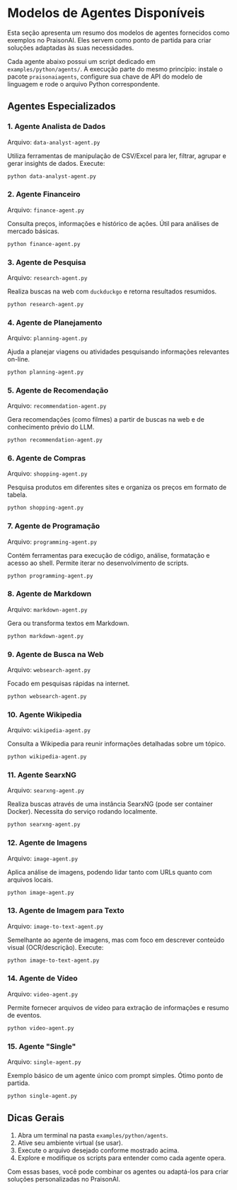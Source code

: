 # Modelos de Agentes Disponíveis

Esta seção apresenta um resumo dos modelos de agentes fornecidos como exemplos no PraisonAI. Eles servem como ponto de partida para criar soluções adaptadas às suas necessidades.

Cada agente abaixo possui um script dedicado em `examples/python/agents/`. A execução parte do mesmo princípio: instale o pacote `praisonaiagents`, configure sua chave de API do modelo de linguagem e rode o arquivo Python correspondente.

## Agentes Especializados

### 1. Agente Analista de Dados
Arquivo: `data-analyst-agent.py`

Utiliza ferramentas de manipulação de CSV/Excel para ler, filtrar, agrupar e gerar insights de dados.
Execute:
```bash
python data-analyst-agent.py
```

### 2. Agente Financeiro
Arquivo: `finance-agent.py`

Consulta preços, informações e histórico de ações. Útil para análises de mercado básicas.
```bash
python finance-agent.py
```

### 3. Agente de Pesquisa
Arquivo: `research-agent.py`

Realiza buscas na web com `duckduckgo` e retorna resultados resumidos.
```bash
python research-agent.py
```

### 4. Agente de Planejamento
Arquivo: `planning-agent.py`

Ajuda a planejar viagens ou atividades pesquisando informações relevantes on-line.
```bash
python planning-agent.py
```

### 5. Agente de Recomendação
Arquivo: `recommendation-agent.py`

Gera recomendações (como filmes) a partir de buscas na web e de conhecimento prévio do LLM.
```bash
python recommendation-agent.py
```

### 6. Agente de Compras
Arquivo: `shopping-agent.py`

Pesquisa produtos em diferentes sites e organiza os preços em formato de tabela.
```bash
python shopping-agent.py
```

### 7. Agente de Programação
Arquivo: `programming-agent.py`

Contém ferramentas para execução de código, análise, formatação e acesso ao shell. Permite iterar no desenvolvimento de scripts.
```bash
python programming-agent.py
```

### 8. Agente de Markdown
Arquivo: `markdown-agent.py`

Gera ou transforma textos em Markdown.
```bash
python markdown-agent.py
```

### 9. Agente de Busca na Web
Arquivo: `websearch-agent.py`

Focado em pesquisas rápidas na internet.
```bash
python websearch-agent.py
```

### 10. Agente Wikipedia
Arquivo: `wikipedia-agent.py`

Consulta a Wikipedia para reunir informações detalhadas sobre um tópico.
```bash
python wikipedia-agent.py
```

### 11. Agente SearxNG
Arquivo: `searxng-agent.py`

Realiza buscas através de uma instância SearxNG (pode ser container Docker). Necessita do serviço rodando localmente.
```bash
python searxng-agent.py
```

### 12. Agente de Imagens
Arquivo: `image-agent.py`

Aplica análise de imagens, podendo lidar tanto com URLs quanto com arquivos locais.
```bash
python image-agent.py
```

### 13. Agente de Imagem para Texto
Arquivo: `image-to-text-agent.py`

Semelhante ao agente de imagens, mas com foco em descrever conteúdo visual (OCR/descrição). Execute:
```bash
python image-to-text-agent.py
```

### 14. Agente de Vídeo
Arquivo: `video-agent.py`

Permite fornecer arquivos de vídeo para extração de informações e resumo de eventos.
```bash
python video-agent.py
```

### 15. Agente "Single"
Arquivo: `single-agent.py`

Exemplo básico de um agente único com prompt simples. Ótimo ponto de partida.
```bash
python single-agent.py
```

## Dicas Gerais

1. Abra um terminal na pasta `examples/python/agents`.
2. Ative seu ambiente virtual (se usar).
3. Execute o arquivo desejado conforme mostrado acima.
4. Explore e modifique os scripts para entender como cada agente opera.

Com essas bases, você pode combinar os agentes ou adaptá-los para criar soluções personalizadas no PraisonAI.
